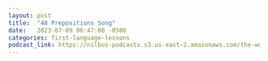 ```yaml
---
layout: post
title:  "48 Prepositions Song"
date:   2023-07-09 06:47:00 -0500
categories: first-language-lessons
podcast_link: https://nilbus-podcasts.s3.us-east-2.amazonaws.com/the-well-trained-mind/First%20Language%20Lessons/48%20Prepositions%20Song.mp3
---
```

